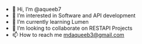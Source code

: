 - 👋 Hi, I’m @aqueeb7
- 👀 I’m interested in Software and API development
- 🌱 I’m currently learning Lumen
- 💞️ I’m looking to collaborate on RESTAPI Projects
- 📫 How to reach me mdaqueeb3@gmail.com

<!---
aqueeb7/aqueeb7 is a ✨ special ✨ repository because its `README.md` (this file) appears on your GitHub profile.
You can click the Preview link to take a look at your changes.
--->
